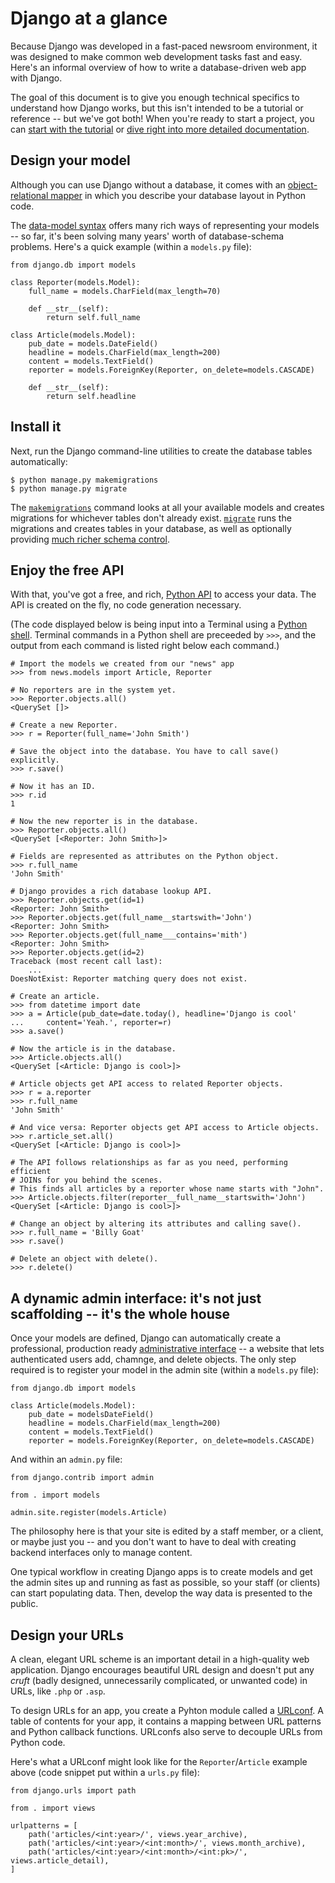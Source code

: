 # Django at a glance

Because Django was developed in a fast-paced newsroom environment, it was designed to make common web development tasks fast and easy. Here's an informal overview of how to write a database-driven web app with Django.

The goal of this document is to give you enough technical specifics to understand how Django works, but this isn't intended to be a tutorial or reference -- but we've got both! When you're ready to start a project, you can [start with the tutorial](https://github.com/AndrewSRea/My_Learning_Port_II/tree/main/Django/Django_Tutorial/Django_App_Part_1#writing-your-first-django-app---part-1) or [dive right into more detailed documentation]().

## Design your model

Although you can use Django without a database, it comes with an [object-relational mapper](https://en.wikipedia.org/wiki/Object%E2%80%93relational_mapping) in which you describe your database layout in Python code.

The [data-model syntax]() <!-- link to internal folder? Or to DjangoProjects? (https://docs.djangoproject.com/en/4.0/topics/db/models/) --> offers many rich ways of representing your models -- so far, it's been solving many years' worth of database-schema problems. Here's a quick example (within a `models.py` file):
```
from django.db import models

class Reporter(models.Model):
    full_name = models.CharField(max_length=70)

    def __str__(self):
        return self.full_name

class Article(models.Model):
    pub_date = models.DateField()
    headline = models.CharField(max_length=200)
    content = models.TextField()
    reporter = models.ForeignKey(Reporter, on_delete=models.CASCADE)

    def __str__(self):
        return self.headline
```

## Install it

Next, run the Django command-line utilities to create the database tables automatically:
```
$ python manage.py makemigrations
$ python manage.py migrate
```
The [`makemigrations`](https://docs.djangoproject.com/en/4.0/ref/django-admin/#django-admin-makemigrations) command looks at all your available models and creates migrations for whichever tables don't already exist. [`migrate`](https://docs.djangoproject.com/en/4.0/ref/django-admin/#django-admin-migrate) runs the migrations and creates tables in your database, as well as optionally providing [much richer schema control](). <!-- link to internal folder? Or to DjangoProjects? (https://docs.djangoproject.com/en/4.0/topics/migrations/) -->

## Enjoy the free API

With that, you've got a free, and rich, [Python API]() <!-- link to internal folder ("Make queries")? Or to DjangoProjects? (https://docs.djangoproject.com/en/4.0/topics/db/queries/) --> to access your data. The API is created on the fly, no code generation necessary.

(The code displayed below is being input into a Terminal using a [Python shell](https://docs.djangoproject.com/en/4.0/ref/django-admin/#shell). Terminal commands in a Python shell are preceeded by `>>>`, and the output from each command is listed right below each command.)
```
# Import the models we created from our "news" app
>>> from news.models import Article, Reporter

# No reporters are in the system yet.
>>> Reporter.objects.all()
<QuerySet []>

# Create a new Reporter.
>>> r = Reporter(full_name='John Smith')

# Save the object into the database. You have to call save() explicitly.
>>> r.save()

# Now it has an ID.
>>> r.id
1

# Now the new reporter is in the database.
>>> Reporter.objects.all()
<QuerySet [<Reporter: John Smith>]>

# Fields are represented as attributes on the Python object.
>>> r.full_name
'John Smith'

# Django provides a rich database lookup API.
>>> Reporter.objects.get(id=1)
<Reporter: John Smith>
>>> Reporter.objects.get(full_name__startswith='John')
<Reporter: John Smith>
>>> Reporter.objects.get(full_name___contains='mith')
<Reporter: John Smith>
>>> Reporter.objects.get(id=2)
Traceback (most recent call last):
    ...
DoesNotExist: Reporter matching query does not exist.

# Create an article.
>>> from datetime import date
>>> a = Article(pub_date=date.today(), headline='Django is cool'
...     content='Yeah.', reporter=r)
>>> a.save()

# Now the article is in the database.
>>> Article.objects.all()
<QuerySet [<Article: Django is cool>]>

# Article objects get API access to related Reporter objects.
>>> r = a.reporter
>>> r.full_name
'John Smith'

# And vice versa: Reporter objects get API access to Article objects.
>>> r.article_set.all()
<QuerySet [<Article: Django is cool>]>

# The API follows relationships as far as you need, performing efficient
# JOINs for you behind the scenes.
# This finds all articles by a reporter whose name starts with "John".
>>> Article.objects.filter(reporter__full_name__startswith='John')
<QuerySet [<Article: Django is cool>]>

# Change an object by altering its attributes and calling save().
>>> r.full_name = 'Billy Goat'
>>> r.save()

# Delete an object with delete().
>>> r.delete()
```

## A dynamic admin interface: it's not just scaffolding -- it's the whole house

Once your models are defined, Django can automatically create a professional, production ready [administrative interface]() <!-- link to internal folder ("The Django admin site")? Or to DjangoProjects? (https://docs.djangoproject.com/en/4.0/ref/contrib/admin/) --> -- a website that lets authenticated users add, chamnge, and delete objects. The only step required is to register your model in the admin site (within a `models.py` file):
```
from django.db import models

class Article(models.Model):
    pub_date = modelsDateField()
    headline = models.CharField(max_length=200)
    content = models.TextField()
    reporter = models.ForeignKey(Reporter, on_delete=models.CASCADE)
```
And within an `admin.py` file:
```
from django.contrib import admin

from . import models

admin.site.register(models.Article)
```
The philosophy here is that your site is edited by a staff member, or a client, or maybe just you -- and you don't want to have to deal with creating backend interfaces only to manage content.

One typical workflow in creating Django apps is to create models and get the admin sites up and running as fast as possible, so your staff (or clients) can start populating data. Then, develop the way data is presented to the public. 

## Design your URLs

A clean, elegant URL scheme is an important detail in a high-quality web application. Django encourages beautiful URL design and doesn't put any *cruft* (badly designed, unnecessarily complicated, or unwanted code) in URLs, like `.php` or `.asp`.

To design URLs for an app, you create a Pyhton module called a [URLconf](). <!-- link to internal folder ("URL dispatcher")? Or to DjangoProjects? (https://docs.djangoproject.com/en/4.0/topics/http/urls/) --> A table of contents for your app, it contains a mapping between URL patterns and Python callback functions. URLconfs also serve to decouple URLs from Python code.

Here's what a URLconf might look like for the `Reporter`/`Article` example above (code snippet put within a `urls.py` file):
```
from django.urls import path

from . import views

urlpatterns = [
    path('articles/<int:year>/', views.year_archive),
    path('articles/<int:year>/<int:month>/', views.month_archive),
    path('articles/<int:year>/<int:month>/<int:pk>/', views.article_detail),
]
```
